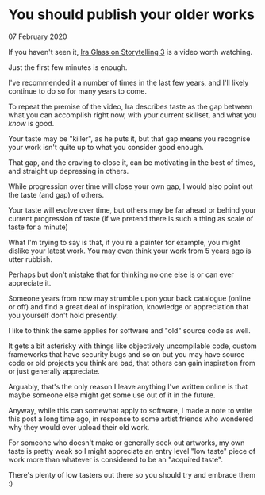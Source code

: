 # You should publish your older works
07 February 2020

If you haven&#39;t seen it, [Ira Glass on Storytelling 3](https://www.youtube.com/watch?v=X2wLP0izeJE) is a video worth watching.

Just the first few minutes is enough.

I&#39;ve recommended it a number of times in the last few years, and I&#39;ll likely continue to do so for many years to come.

To repeat the premise of the video, Ira describes taste as the gap between what you can accomplish right now, with your current skillset, and what you _know_ is good.

Your taste may be &#34;killer&#34;, as he puts it, but that gap means you recognise your work isn&#39;t quite up to what you consider good enough.

That gap, and the craving to close it, can be motivating in the best of times, and straight up depressing in others.

While progression over time will close your own gap, I would also point out the taste (and gap) of others.

Your taste will evolve over time, but others may be far ahead or behind your current progression of taste (if we pretend there is such a thing as scale of taste for a minute)

What I&#39;m trying to say is that, if you&#39;re a painter for example, you might dislike your latest work. You may even think your work from 5 years ago is utter rubbish.

Perhaps but don&#39;t mistake that for thinking no one else is or can ever appreciate it.

Someone years from now may strumble upon your back catalogue (online or off) and find a great deal of inspiration, knowledge or appreciation that you yourself don&#39;t hold presently.

I like to think the same applies for software and &#34;old&#34; source code as well.

It gets a bit asterisky with things like objectively uncompilable code, custom frameworks that have security bugs and so on but you may have source code or old projects you think are bad, that others can gain inspiration from or just generally appreciate.

Arguably, that&#39;s the only reason I leave anything I&#39;ve written online is that maybe someone else might get some use out of it in the future.

Anyway, while this can somewhat apply to software, I made a note to write this post a long time ago, in response to some artist friends who wondered why they would ever upload their old work.

For someone who doesn&#39;t make or generally seek out artworks, my own taste is pretty weak so I might appreciate an entry level &#34;low taste&#34; piece of work more than whatever is considered to be an &#34;acquired taste&#34;.

There&#39;s plenty of low tasters out there so you should try and embrace them :)
